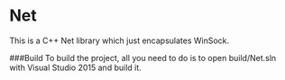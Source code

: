 # Net
This is a C++ Net library which just encapsulates WinSock.

###Build
To build the project, all you need to do is to open build/Net.sln with Visual Studio 2015 and build it.
